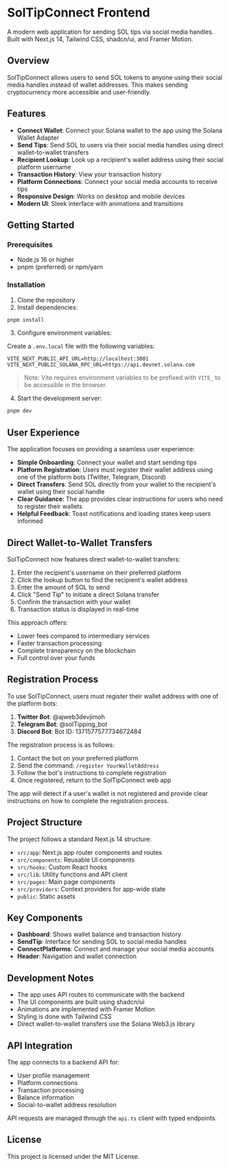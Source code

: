 # SolTipConnect Frontend

A modern web application for sending SOL tips via social media handles. Built with Next.js 14, Tailwind CSS, shadcn/ui, and Framer Motion.

## Overview

SolTipConnect allows users to send SOL tokens to anyone using their social media handles instead of wallet addresses. This makes sending cryptocurrency more accessible and user-friendly.

## Features

- **Connect Wallet**: Connect your Solana wallet to the app using the Solana Wallet Adapter
- **Send Tips**: Send SOL to users via their social media handles using direct wallet-to-wallet transfers
- **Recipient Lookup**: Look up a recipient's wallet address using their social platform username
- **Transaction History**: View your transaction history
- **Platform Connections**: Connect your social media accounts to receive tips
- **Responsive Design**: Works on desktop and mobile devices
- **Modern UI**: Sleek interface with animations and transitions

## Getting Started

### Prerequisites

- Node.js 16 or higher
- pnpm (preferred) or npm/yarn

### Installation

1. Clone the repository
2. Install dependencies:

```bash
pnpm install
```

3. Configure environment variables:

Create a `.env.local` file with the following variables:

```
VITE_NEXT_PUBLIC_API_URL=http://localhost:3001
VITE_NEXT_PUBLIC_SOLANA_RPC_URL=https://api.devnet.solana.com
```

> Note: Vite requires environment variables to be prefixed with `VITE_` to be accessible in the browser.

4. Start the development server:

```bash
pnpm dev
```

## User Experience

The application focuses on providing a seamless user experience:

- **Simple Onboarding**: Connect your wallet and start sending tips
- **Platform Registration**: Users must register their wallet address using one of the platform bots (Twitter, Telegram, Discord)
- **Direct Transfers**: Send SOL directly from your wallet to the recipient's wallet using their social handle
- **Clear Guidance**: The app provides clear instructions for users who need to register their wallets
- **Helpful Feedback**: Toast notifications and loading states keep users informed

## Direct Wallet-to-Wallet Transfers

SolTipConnect now features direct wallet-to-wallet transfers:

1. Enter the recipient's username on their preferred platform
2. Click the lookup button to find the recipient's wallet address
3. Enter the amount of SOL to send
4. Click "Send Tip" to initiate a direct Solana transfer
5. Confirm the transaction with your wallet
6. Transaction status is displayed in real-time

This approach offers:
- Lower fees compared to intermediary services
- Faster transaction processing
- Complete transparency on the blockchain
- Full control over your funds

## Registration Process

To use SolTipConnect, users must register their wallet address with one of the platform bots:

1. **Twitter Bot**: @ajweb3devjimoh
2. **Telegram Bot**: @solTipping_bot
3. **Discord Bot**: Bot ID: 1371577577734672484

The registration process is as follows:
1. Contact the bot on your preferred platform
2. Send the command: `/register YourWalletAddress` 
3. Follow the bot's instructions to complete registration
4. Once registered, return to the SolTipConnect web app

The app will detect if a user's wallet is not registered and provide clear instructions on how to complete the registration process.

## Project Structure

The project follows a standard Next.js 14 structure:

- `src/app`: Next.js app router components and routes
- `src/components`: Reusable UI components
- `src/hooks`: Custom React hooks
- `src/lib`: Utility functions and API client
- `src/pages`: Main page components
- `src/providers`: Context providers for app-wide state
- `public`: Static assets

## Key Components

- **Dashboard**: Shows wallet balance and transaction history
- **SendTip**: Interface for sending SOL to social media handles
- **ConnectPlatforms**: Connect and manage your social media accounts
- **Header**: Navigation and wallet connection

## Development Notes

- The app uses API routes to communicate with the backend
- The UI components are built using shadcn/ui
- Animations are implemented with Framer Motion
- Styling is done with Tailwind CSS
- Direct wallet-to-wallet transfers use the Solana Web3.js library

## API Integration

The app connects to a backend API for:

- User profile management
- Platform connections
- Transaction processing
- Balance information
- Social-to-wallet address resolution

API requests are managed through the `api.ts` client with typed endpoints.

## License

This project is licensed under the MIT License. 